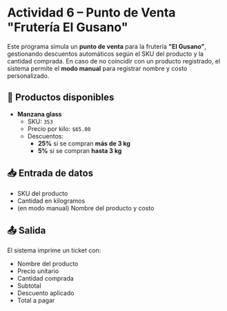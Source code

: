 # Actividad 6 – Punto de Venta "Frutería El Gusano"

Este programa simula un **punto de venta** para la frutería **"El Gusano"**, gestionando descuentos automáticos según el SKU del producto y la cantidad comprada. En caso de no coincidir con un producto registrado, el sistema permite el **modo manual** para registrar nombre y costo personalizado.

## 🛒 Productos disponibles

- **Manzana glass**  
  - SKU: `353`  
  - Precio por kilo: `$65.00`  
  - Descuentos:
    - **25%** si se compran **más de 3 kg**
    - **5%** si se compran **hasta 3 kg**

## 📥 Entrada de datos

- SKU del producto
- Cantidad en kilogramos
- (en modo manual) Nombre del producto y costo

## 📤 Salida

El sistema imprime un ticket con:

- Nombre del producto
- Precio unitario
- Cantidad comprada
- Subtotal
- Descuento aplicado
- Total a pagar
